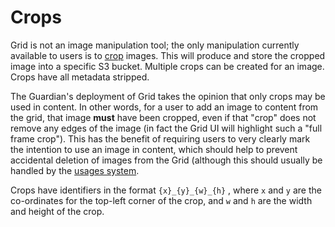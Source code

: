 # Crops

Grid is not an image manipulation tool; the only manipulation currently available to users is to [crop](https://en.wikipedia.org/wiki/Cropping_(image)) images. This will produce and store the cropped image into a specific S3 bucket. Multiple crops can be created for an image. Crops have all metadata stripped.

The Guardian's deployment of Grid takes the opinion that only crops may be used in content. In other words, for a user to add an image to content from the grid, that image __must__ have been cropped, even if that "crop" does not remove any edges of the image (in fact the Grid UI will highlight such a "full frame crop"). This has the benefit of requiring users to very clearly mark the intention to use an image in content, which should help to prevent accidental deletion of images from the Grid (although this should usually be handled by the [usages system](./usages.md).

Crops have identifiers in the format `{x}_{y}_{w}_{h}` , where `x` and `y` are the co-ordinates for the top-left corner of the crop, and `w` and `h` are the width and height of the crop.

[^1]: An improvement currently under discussion would optionally add a "focal point" to a crop, which would provide some hints of the most important part of a crop to platforms displaying it, in the case they cannot display a crop at its given aspect ratio and need to trim further. Such crops may add a suffix to the id, in the format `_{fx}_{fy}`, where `fx` and `fy` are the coordinates of this focal point.
